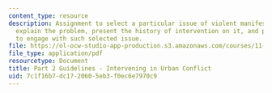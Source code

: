 ```yaml
---
content_type: resource
description: Assignment to select a particular issue of violent manifestation of conflict,
  explain the problem, present the history of intervention on it, and propose a project/policy
  to engage with such selected issue.
file: https://ol-ocw-studio-app-production.s3.amazonaws.com/courses/11-488-urban-development-in-conflict-cities-planning-challenges-and-policy-innovations-fall-2015/7c1f16b7dc1720605eb3f0ec6e7970c9_MIT11_488F15_PaperP2Guide.pdf
file_type: application/pdf
resourcetype: Document
title: Part 2 Guidelines - Intervening in Urban Conflict
uid: 7c1f16b7-dc17-2060-5eb3-f0ec6e7970c9
---
```

